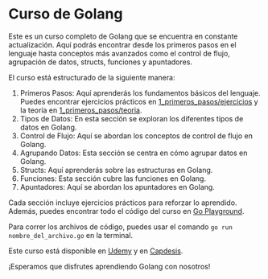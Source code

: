 # Curso de Golang

Este es un curso completo de Golang que se encuentra en constante actualización. Aquí podrás encontrar desde los primeros pasos en el lenguaje hasta conceptos más avanzados como el control de flujo, agrupación de datos, structs, funciones y apuntadores.

El curso está estructurado de la siguiente manera:

1. Primeros Pasos: Aquí aprenderás los fundamentos básicos del lenguaje. Puedes encontrar ejercicios prácticos en [1_primeros_pasos/ejercicios](1_primeros_pasos/ejercicios) y la teoría en [1_primeros_pasos/teoria](1_primeros_pasos/teoria).
2. Tipos de Datos: En esta sección se exploran los diferentes tipos de datos en Golang.
3. Control de Flujo: Aquí se abordan los conceptos de control de flujo en Golang.
4. Agrupando Datos: Esta sección se centra en cómo agrupar datos en Golang.
5. Structs: Aquí aprenderás sobre las estructuras en Golang.
6. Funciones: Esta sección cubre las funciones en Golang.
7. Apuntadores: Aquí se abordan los apuntadores en Golang.

Cada sección incluye ejercicios prácticos para reforzar lo aprendido. Además, puedes encontrar todo el código del curso en [Go Playground](https://docs.google.com/document/d/1_Ym7mwfP-WE-mJVEvMsm_9uoo0a9c20gL_-02fM_fiM/edit?pli=1).

Para correr los archivos de código, puedes usar el comando `go run nombre_del_archivo.go` en la terminal.

Este curso está disponible en [Udemy](https://www.udemy.com/course/programacion-go/?referralCode=414BED159CC7E73DFE03) y en [Capdesis](https://capdesis.com/curso/ver/13).

¡Esperamos que disfrutes aprendiendo Golang con nosotros!
